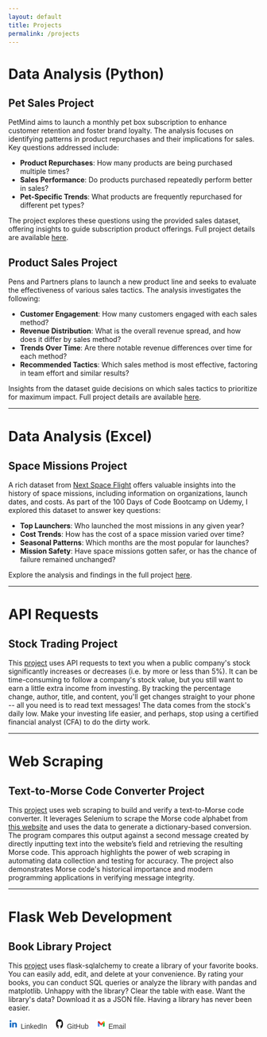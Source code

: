 ```yaml
---
layout: default
title: Projects
permalink: /projects
---
```


# Data Analysis (Python)

## Pet Sales Project

PetMind aims to launch a monthly pet box subscription to enhance customer retention and foster brand loyalty. The analysis focuses on identifying patterns in product repurchases and their implications for sales. Key questions addressed include:  
- **Product Repurchases**: How many products are being purchased multiple times?  
- **Sales Performance**: Do products purchased repeatedly perform better in sales?  
- **Pet-Specific Trends**: What products are frequently repurchased for different pet types?  

The project explores these questions using the provided sales dataset, offering insights to guide subscription product offerings. Full project details are available [here](https://github.com/add0794/pet_sales_analysis/blob/1526e06fd0b8338261c4ab0718ad06529486883e/README.md).

## Product Sales Project

Pens and Partners plans to launch a new product line and seeks to evaluate the effectiveness of various sales tactics. The analysis investigates the following:  
- **Customer Engagement**: How many customers engaged with each sales method?  
- **Revenue Distribution**: What is the overall revenue spread, and how does it differ by sales method?  
- **Trends Over Time**: Are there notable revenue differences over time for each method?  
- **Recommended Tactics**: Which sales method is most effective, factoring in team effort and similar results?  

Insights from the dataset guide decisions on which sales tactics to prioritize for maximum impact. Full project details are available [here](https://github.com/add0794/product_sales_analysis/blob/f85af366447686c8ff2b724e8aafee580a3c8707/README.md).

---

# Data Analysis (Excel)

## Space Missions Project

A rich dataset from [Next Space Flight](https://nextspaceflight.com) offers valuable insights into the history of space missions, including information on organizations, launch dates, and costs. As part of the 100 Days of Code Bootcamp on Udemy, I explored this dataset to answer key questions:

- **Top Launchers**: Who launched the most missions in any given year?  
- **Cost Trends**: How has the cost of a space mission varied over time?  
- **Seasonal Patterns**: Which months are the most popular for launches?  
- **Mission Safety**: Have space missions gotten safer, or has the chance of failure remained unchanged?  

Explore the analysis and findings in the full project [here](https://github.com/add0794/space_race/blob/8a1ebe36f9c88862b1bd0f89841e1685f2bf2cf5/README.md).

---

# API Requests 

## Stock Trading Project

This [project](https://github.com/add0794/stock-trading/) uses API requests to text you when a public company's stock significantly increases or decreases (i.e. by more or less than 5%). It can be time-consuming to follow a company's stock value, but you still want to earn a little extra income from investing. By tracking the percentage change, author, title, and content, you'll get changes straight to your phone -- all you need is to read text messages! The data comes from the stock's daily low. Make your investing life easier, and perhaps, stop using a certified financial analyst (CFA) to do the dirty work.

---

# Web Scraping

## Text-to-Morse Code Converter Project

This [project](https://github.com/add0794/text-to-morse-code-converter) uses web scraping to build and verify a text-to-Morse code converter. It leverages Selenium to scrape the Morse code alphabet from [this website](https://morsedecoder.com/) and uses the data to generate a dictionary-based conversion. The program compares this output against a second message created by directly inputting text into the website’s field and retrieving the resulting Morse code. This approach highlights the power of web scraping in automating data collection and testing for accuracy. The project also demonstrates Morse code's historical importance and modern programming applications in verifying message integrity.

---

# Flask Web Development

## Book Library Project

This [project](https://github.com/add0794/flask-sqlalchemy-library) uses flask-sqlalchemy to create a library of your favorite books. You can easily add, edit, and delete at your convenience. By rating your books, you can conduct SQL queries or analyze the library with pandas and matplotlib. Unhappy with the library? Clear the table with ease. Want the library's data? Download it as a JSON file. Having a library has never been easier.

<footer>

<div class="social-links">
    <a href="https://www.linkedin.com/in/alexdubro/">
        <img src="linkedin-icon.png" alt="LinkedIn Icon" />LinkedIn
    </a>
    <a href="https://github.com/add0794">
        <img src="github-icon.png" alt="GitHub Icon" />GitHub
    </a>
    <a href="mailto:add0794@gmail.com">
        <img src="email-icon.png" alt="Email Icon" />Email
    </a>
</div>

<style>
    /* General styling for the list */
    .social-links {
        display: flex; /* Arrange items horizontally */
        gap: 15px; /* Add spacing between items */
        list-style: none; /* Remove bullets */
        padding: 0; /* Remove padding */
        margin: 0; /* Remove margin */
        text-align: center; 
    }

    .social-links li {
        display: flex; /* Align icon and text */
        align-items: center; /* Vertically center items */
    }

    .social-links a {
        text-decoration: none; /* Remove underline from links */
        color: #333; /* Default text color */
        font-family: Arial, sans-serif;
        font-size: 14px;
    }

    .social-links a:hover {
        color: #0073b1; /* Change color on hover */
    }

    .social-links img {
        width: 20px; /* Set icon width */
        height: 20px; /* Set icon height */
        margin-right: 5px; /* Add spacing between icon and text */
    }
</style>

</footer>